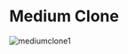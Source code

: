 # Medium Clone
 
![mediumclone1](https://user-images.githubusercontent.com/86071617/152516809-a3b4802d-fad8-4a5a-a99c-2ca107c164c1.PNG)
